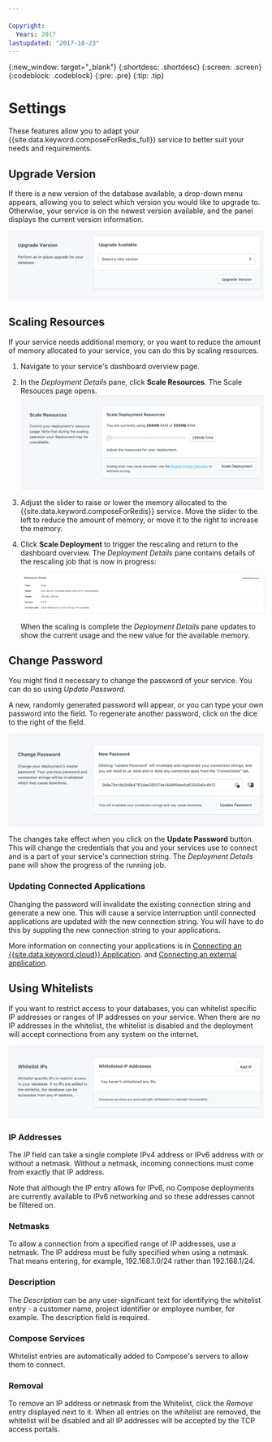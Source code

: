 ```yaml
---

Copyright:
  Years: 2017
lastupdated: "2017-10-23"
---
```


{:new_window: target="_blank"}
{:shortdesc: .shortdesc}
{:screen: .screen}
{:codeblock: .codeblock}
{:pre: .pre}
{:tip: .tip}

# Settings

These features allow you to adapt your {{site.data.keyword.composeForRedis_full}} service to better suit your needs and requirements.


## Upgrade Version

If there is a new version of the database available, a drop-down menu appears, allowing you to select which version you would like to upgrade to. Otherwise, your service is on the newest version available, and the panel displays the current version information.

![The Version panel](./images/redis-version-show.png "The Version panel")


## Scaling Resources

If your service needs additional memory, or you want to reduce the amount of memory allocated to your service, you can do this by scaling resources.

1. Navigate to your service's dashboard overview page.
2. In the _Deployment Details_ pane, click **Scale Resources**. The Scale Resouces page opens.
    ![The Scale Resources page](./images/redis-scale-show.png "The Scale Resources page")
3. Adjust the slider to raise or lower the memory allocated to the {{site.data.keyword.composeForRedis}} service. Move the slider to the left to reduce the amount of memory, or move it to the right to increase the memory.
4. Click **Scale Deployment** to trigger the rescaling and return to the dashboard overview. The _Deployment Details_ pane contains details of the rescaling job that is now in progress:

    ![The Deployment Details pane, showing one running job](./images/jobs_scaling.png "The Deployment Details pane, showing one running job: scaling database to 2 units")

    When the scaling is complete the _Deployment Details_ pane updates to show the current usage and the new value for the available memory.


## Change Password

You might find it necessary to change the password of your service. You can do so using _Update Password_. 

A new, randomly generated password will appear, or you can type your own password into the field. To regenerate another password, click on the dice to the right of the field. 
  
![Updating the Redis password](./images/redis-update-password.png "The automatic password generator")

The changes take effect when you click on the **Update Password** button. This will change the credentials that you and your services use to connect and is a part of your service's connection string. The _Deployment Details_ pane will show the progress of the running job.

### Updating Connected Applications

Changing the password will invalidate the existing connection string and generate a new one. This will cause a service interruption until connected applications are updated with the new connection string. You will have to do this by suppling the new connection string to your applications.

More information on connecting your applications is in [Connecting an {{site.data.keyword.cloud}} Application](./connecting-bluemix-app.html).
and [Connecting an external application](./connecting-external.html).


## Using Whitelists

If you want to restrict access to your databases, you can whitelist specific IP addresses or ranges of IP addresses on your service. When there are no IP addresses in the whitelist, the whitelist is disabled and the deployment will accept connections from any system on the internet.

![Whitelisting IPs](./images/redis-whitelist-show.png "The whitelist fields.")

### IP Addresses
The *IP* field can take a single complete IPv4 address or IPv6 address with or without a netmask. Without a netmask, incoming connections must come from exactly that IP address. 

Note that although the IP entry allows for IPv6, no Compose deployments are currently available to IPv6 networking and so these addresses cannot be filtered on.

### Netmasks
To allow a connection from a specified range of IP addresses, use a netmask. The IP address must be fully specified when using a netmask. That means entering, for example, 192.168.1.0/24 rather than 192.168.1/24.

### Description
The *Description* can be any user-significant text for identifying the whitelist entry - a customer name, project identifier or employee number, for example. The description field is required.

### Compose Services
Whitelist entries are automatically added to Compose's servers to allow them to connect.

### Removal
To remove an IP address or netmask from the Whitelist, click the *Remove* entry displayed next to it.
When all entries on the whitelist are removed, the whitelist will be disabled and all IP addresses will be accepted by the TCP access portals.
